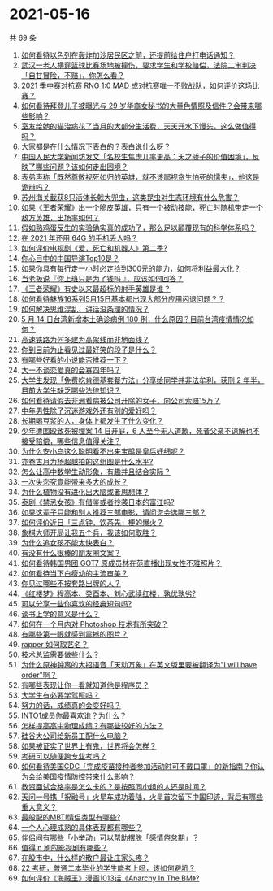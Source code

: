 # 2021-05-16

共 69 条

<!-- BEGIN -->
<!-- 最后更新时间 Sun May 16 2021 06:02:10 GMT+0800 (China Standard Time) -->

1. [如何看待以色列在轰炸加沙居民区之前，还提前给住户打电话通知？](https://www.zhihu.com/question/459381446)
2. [武汉一老人横穿篮球比赛场地被撞伤，要求学生和学校赔偿，法院二审判决「自甘冒险，不赔」，你怎么看？](https://www.zhihu.com/question/458886791)
3. [2021 季中赛对抗赛 RNG 1:0 MAD
   成对抗赛唯一不败战队，如何评价这场比赛？](https://www.zhihu.com/question/459644598)
4. [如何看待拜登儿子被曝光与 29
   岁华裔女秘书的大量色情照及信件？会带来哪些影响？](https://www.zhihu.com/question/458657086)
5. [室友给她的猫治病花了当月的大部分生活费，天天开水下馒头，这么做值得吗？](https://www.zhihu.com/question/458055949)
6. [大家都是在什么情况下表白的？表白说什么呀？](https://www.zhihu.com/question/49203402)
7. [中国人民大学新闻坊发文「名校生焦虑几率更高：天之骄子的价值困境」，反映了哪些问题？该如何走出困境？](https://www.zhihu.com/question/459560350)
8. [表弟声称「既然尊敬视死如归的英雄，就不该鄙视贪生怕死的懦夫」，他这是诡辩吗？](https://www.zhihu.com/question/459177318)
9. [苏州海关截获8只活体长戟大兜虫，这类昆虫对生态环境有什么危害？](https://www.zhihu.com/question/459391470)
10. [如果《王者荣耀》出一个脆皮英雄，只有一个被动技能，死亡时随机带走一个敌方英雄，出场率如何？](https://www.zhihu.com/question/459413105)
11. [假如熟鸡蛋反生的实验确实真的成功了，那么足以颠覆现有的科学体系吗？](https://www.zhihu.com/question/456677213)
12. [在 2021 年还用 64G 的手机丢人吗？](https://www.zhihu.com/question/459213190)
13. [如何评价电视剧《爱，死亡和机器人》第二季?](https://www.zhihu.com/question/392099994)
14. [你心目中的中国导演Top10是？](https://www.zhihu.com/question/314257835)
15. [如果你具有每行走一小时必定捡到300元的能力，如何将利益最大化？](https://www.zhihu.com/question/439876862)
16. [当老板说『你上班只是为了钱吗 』，应该如何回答？](https://www.zhihu.com/question/459271480)
17. [《王者荣耀》有史以来最超标的射手英雄是谁？](https://www.zhihu.com/question/458538827)
18. [如何看待魅族16系列5月15日基本都出现大部分应用闪退问题？？](https://www.zhihu.com/question/459492278)
19. [如何解决思维混乱、讲话没条理的情况？](https://www.zhihu.com/question/30173526)
20. [5 月 14 日台湾新增本土确诊病例 180
    例，什么原因？目前台湾疫情情况如何？](https://www.zhihu.com/question/459531944)
21. [高速铁路为何多建为高架线而非地面线？](https://www.zhihu.com/question/308170553)
22. [你到目前为止看见过最好笑的段子是什么？](https://www.zhihu.com/question/297417967)
23. [有哪些好看的小说能否推荐一下？](https://www.zhihu.com/question/443077169)
24. [大一不谈恋爱真的会寡四年吗？](https://www.zhihu.com/question/453236394)
25. [大学生发现「免费吃肯德基套餐方法」分享给同学并非法牟利，获刑 2
    年半，目前大学生缺乏哪些法律知识？](https://www.zhihu.com/question/458862596)
26. [如何看待请假去非洲看病被公司开除的女子，向公司索赔15万？](https://www.zhihu.com/question/459337590)
27. [中年男性除了沉迷游戏外还有别的爱好吗？](https://www.zhihu.com/question/459226864)
28. [长期喝豆浆的人，身体上都发生了什么变化？](https://www.zhihu.com/question/382035677)
29. [少年遭围殴致死被埋案 14 日开庭，6
    人至今无人道歉，死者父亲不谅解也不接受赔偿，哪些信息值得关注？](https://www.zhihu.com/question/459368723)
30. [为什么安小鸟这么聪明看不出来宝鹃是皇后奸细呢？](https://www.zhihu.com/question/338703838)
31. [亦卷古月为杨超越拍的这组图是什么水平?](https://www.zhihu.com/question/459282561)
32. [怎么让高中数学生动形象，有趣并且结合实际？](https://www.zhihu.com/question/457752589)
33. [一次失恋究竟能带来多大的成长？](https://www.zhihu.com/question/364747959)
34. [为什么植物没有进化出大脑或者思想体？](https://www.zhihu.com/question/437474056)
35. [泰剧《禁忌女孩》有借鉴或者抄袭日本的富江吗?](https://www.zhihu.com/question/372621639)
36. [如果这辈子只能和别人推荐三部电影，请问您会选哪三部？](https://www.zhihu.com/question/444313984)
37. [如何评价近日「三点钟，饮茶先」梗的爆火？](https://www.zhihu.com/question/459087204)
38. [象棋大师开局让我五个兵，我该如何取胜？](https://www.zhihu.com/question/458811041)
39. [为什么追女孩不能太快表白？](https://www.zhihu.com/question/354110420)
40. [有没有什么很棒的朋友圈文案？](https://www.zhihu.com/question/314092494)
41. [如何看待韩国男团 GOT7 原成员林在范直播出现女性不雅照片？](https://www.zhihu.com/question/459375130)
42. [如何看待当下白瘦幼的主流审美？](https://www.zhihu.com/question/63812554)
43. [你见过哪些不按套路出牌的人？](https://www.zhihu.com/question/60343827)
44. [《红楼梦》程高本、癸酉本、刘心武续红楼，孰优孰劣?](https://www.zhihu.com/question/459185982)
45. [可以分享一些你喜欢的经典短句吗?](https://www.zhihu.com/question/454951591)
46. [读书上学的意义是什么？](https://www.zhihu.com/question/457826127)
47. [如何在一个月内对 Photoshop 技术有所突破？](https://www.zhihu.com/question/39164259)
48. [有哪些第一眼就感到震撼的图片？](https://www.zhihu.com/question/38178765)
49. [rapper 如何取艺名？](https://www.zhihu.com/question/453353784)
50. [技术总监需要做些什么？](https://www.zhihu.com/question/291798716)
51. [为什么原神钟离的大招语音「天动万象」在英文版里要被翻译为"I will have
    order"啊？](https://www.zhihu.com/question/454824234)
52. [有哪些表现让你一看就知道他是程序员？](https://www.zhihu.com/question/453277901)
53. [大学生有必要学驾照吗？](https://www.zhihu.com/question/323177845)
54. [努力的话，成绩真的会变好吗？](https://www.zhihu.com/question/451605083)
55. [INTO1成员你最喜欢谁？为什么？](https://www.zhihu.com/question/459155590)
56. [怎样提高高中物理成绩？有哪些较好的方法？](https://www.zhihu.com/question/20300295)
57. [硅谷大公司给新员工配什么电脑？](https://www.zhihu.com/question/46739077)
58. [如果被证实了世界上有鬼，世界将会怎样？](https://www.zhihu.com/question/405528524)
59. [考研可以随便跨专业考吗？](https://www.zhihu.com/question/401955144)
60. [如何看待美国CDC「完成疫苗接种者参加活动时可不戴口罩」的新指南？你认为会给美国疫情防控带来什么影响？](https://www.zhihu.com/question/459397574)
61. [教资面试合格率是怎么卡的？是按照同小组的人还是时间？](https://www.zhihu.com/question/458641210)
62. [天问一号携「祝融号」火星车成功着陆，火星首次留下中国印迹，背后有哪些重大意义？](https://www.zhihu.com/question/459371819)
63. [最般配的MBTI情侣类型有哪些?](https://www.zhihu.com/question/428375844)
64. [一个人心理成熟的具体表现都有哪些？](https://www.zhihu.com/question/37018317)
65. [伴侣间有哪些「小举动」可以帮助摆脱「感情倦怠期」？](https://www.zhihu.com/question/458700530)
66. [值得 n 刷的影视剧有哪些？](https://www.zhihu.com/question/452689050)
67. [在股市中，什么样的散户最让庄家头疼？](https://www.zhihu.com/question/316561088)
68. [22 考研，普通二本毕业的学生能考上吗，该如何避坑？](https://www.zhihu.com/question/459381933)
69. [如何评价《海贼王》漫画1013话《Anarchy In The
    BM》?](https://www.zhihu.com/question/459215291)

<!-- END -->
